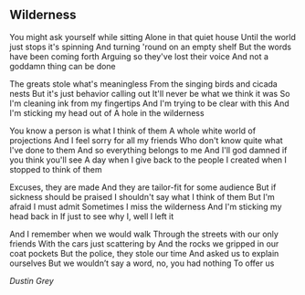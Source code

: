 ## Wilderness

You might ask yourself while sitting
Alone in that quiet house
Until the world just stops it's spinning
And turning 'round on an empty shelf
But the words have been coming forth
Arguing so they've lost their voice
And not a goddamn thing can be done

The greats stole what's meaningless
From the singing birds and cicada nests
But it's just behavior calling out
It'll never be what we think it was
So I'm cleaning ink from my fingertips
And I'm trying to be clear with this
And I'm sticking my head out of
A hole in the wilderness

You know a person is what I think of them
A whole white world of projections
And I feel sorry for all my friends
Who don't know quite what I've done to them
And so everything belongs to me
And I'll god damned if you think you'll see
A day when I give back to the people
I created when I stopped to think of them

Excuses, they are made
And they are tailor-fit for some audience
But if sickness should be praised
I shouldn't say what I think of them
But I'm afraid I must admit
Sometimes I miss the wilderness
And I'm sticking my head back in
If just to see why I, well I left it

And I remember when we would walk
Through the streets with our only friends
With the cars just scattering by
And the rocks we gripped in our coat pockets
But the police, they stole our time
And asked us to explain ourselves
But we wouldn’t say a word, no, you had nothing
To offer us

*Dustin Grey*
